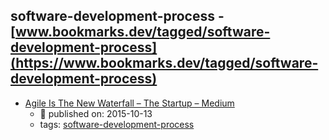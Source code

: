 software-development-process - [www.bookmarks.dev/tagged/software-development-process](https://www.bookmarks.dev/tagged/software-development-process)
---
* [Agile Is The New Waterfall – The Startup – Medium](https://medium.com/swlh/agile-is-the-new-waterfall-f7baef5d026d)
    * :calendar: published on: 2015-10-13
    * tags: [software-development-process](../tagged/software-development-process.md)
